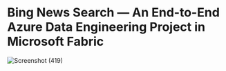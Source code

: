 # **Bing News Search — An End-to-End Azure Data Engineering Project in Microsoft Fabric**

![Screenshot (419)](https://github.com/user-attachments/assets/a414ca11-89d6-44f2-9a01-7ff3b1df2cbe)


